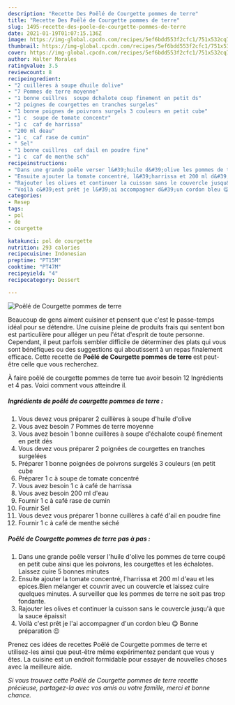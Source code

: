 ```yaml
---
description: "Recette Des Poêlé de Courgette pommes de terre"
title: "Recette Des Poêlé de Courgette pommes de terre"
slug: 1495-recette-des-poele-de-courgette-pommes-de-terre
date: 2021-01-19T01:07:15.136Z
image: https://img-global.cpcdn.com/recipes/5ef6bdd553f2cfc1/751x532cq70/poele-de-courgette-pommes-de-terre-photo-principale-de-la-recette.jpg
thumbnail: https://img-global.cpcdn.com/recipes/5ef6bdd553f2cfc1/751x532cq70/poele-de-courgette-pommes-de-terre-photo-principale-de-la-recette.jpg
cover: https://img-global.cpcdn.com/recipes/5ef6bdd553f2cfc1/751x532cq70/poele-de-courgette-pommes-de-terre-photo-principale-de-la-recette.jpg
author: Walter Morales
ratingvalue: 3.5
reviewcount: 8
recipeingredient:
- "2 cuillères à soupe dhuile dolive"
- "7 Pommes de terre moyenne"
- "1 bonne cuillres  soupe dchalote coup finement en petit ds"
- "2 poignes de courgettes en tranches surgeles"
- "1 bonne poignes de poivrons surgels 3 couleurs en petit cube"
- "1 c  soupe de tomate concentr"
- "1 c  caf de harrissa"
- "200 ml deau"
- "1 c  caf rase de cumin"
- " Sel"
- "1 bonne cuillres  caf dail en poudre fine"
- "1 c  caf de menthe sch"
recipeinstructions:
- "Dans une grande poêle verser l&#39;huile d&#39;olive les pommes de terre coupé en petit cube ainsi que les poivrons, les courgettes et les échalotes. Laissez cuire 5 bonnes minutes"
- "Ensuite ajouter la tomate concentré, l&#39;harrissa et 200 ml d&#39;eau et les epices.Bien mélanger et couvrir avec un couvercle et laissez cuire quelques minutes. A surveiller que les pommes de terre ne soit pas trop fondante."
- "Rajouter les olives et continuer la cuisson sans le couvercle jusqu&#39;à que la sauce épaissit"
- "Voilà c&#39;est prêt je l&#39;ai accompagner d&#39;un cordon bleu 😋 Bonne préparation 😉"
categories:
- Resep
tags:
- pol
- de
- courgette

katakunci: pol de courgette 
nutrition: 293 calories
recipecuisine: Indonesian
preptime: "PT15M"
cooktime: "PT47M"
recipeyield: "4"
recipecategory: Dessert

---
```



![Poêlé de Courgette pommes de terre](https://img-global.cpcdn.com/recipes/5ef6bdd553f2cfc1/751x532cq70/poele-de-courgette-pommes-de-terre-photo-principale-de-la-recette.jpg)

Beaucoup de gens aiment cuisiner et pensent que c'est le passe-temps idéal pour se détendre. Une cuisine pleine de produits frais qui sentent bon est particulière pour alléger un peu l'état d'esprit de toute personne. Cependant, il peut parfois sembler difficile de déterminer des plats qui vous sont bénéfiques ou des suggestions qui aboutissent à un repas finalement efficace. Cette recette de <strong> Poêlé de Courgette pommes de terre </strong> est peut-être celle que vous recherchez.

<!--inarticleads1-->

À faire poêlé de courgette pommes de terre tue avoir besoin 12 Ingrédients et 4 pas. Voici comment vous atteindre il.

##### Ingrédients de poêlé de courgette pommes de terre :

1. Vous devez vous préparer 2 cuillères à soupe d&#39;huile d&#39;olive
1. Vous avez besoin 7 Pommes de terre moyenne
1. Vous avez besoin 1 bonne cuillères à soupe d&#39;échalote coupé finement en petit dés
1. Vous devez vous préparer 2 poignées de courgettes en tranches surgelées
1. Préparer 1 bonne poignées de poivrons surgelés 3 couleurs (en petit cube
1. Préparer 1 c à soupe de tomate concentré
1. Vous avez besoin 1 c à café de harrissa
1. Vous avez besoin 200 ml d&#39;eau
1. Fournir 1 c à café rase de cumin
1. Fournir  Sel
1. Vous devez vous préparer 1 bonne cuillères à café d&#39;ail en poudre fine
1. Fournir 1 c à café de menthe séché




<!--inarticleads2-->

##### Poêlé de Courgette pommes de terre pas à pas :

1. Dans une grande poêle verser l&#39;huile d&#39;olive les pommes de terre coupé en petit cube ainsi que les poivrons, les courgettes et les échalotes. Laissez cuire 5 bonnes minutes
1. Ensuite ajouter la tomate concentré, l&#39;harrissa et 200 ml d&#39;eau et les epices.Bien mélanger et couvrir avec un couvercle et laissez cuire quelques minutes. A surveiller que les pommes de terre ne soit pas trop fondante.
1. Rajouter les olives et continuer la cuisson sans le couvercle jusqu&#39;à que la sauce épaissit
1. Voilà c&#39;est prêt je l&#39;ai accompagner d&#39;un cordon bleu 😋 Bonne préparation 😉




<!--inarticleads1-->

<p>
Prenez ces idées de recettes Poêlé de Courgette pommes de terre et utilisez-les ainsi que peut-être même expérimentez pendant que vous y êtes. La cuisine est un endroit formidable pour essayer de nouvelles choses avec la meilleure aide.
</p>

<p>
<i>Si vous trouvez cette Poêlé de Courgette pommes de terre recette précieuse, partagez-la avec vos amis ou votre famille, merci et bonne chance.</i>
</p>
